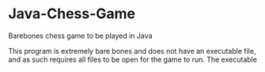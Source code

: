 # Java-Chess-Game
Barebones chess game to be played in Java 


This program is extremely bare bones and does not have an executable file, and as such requires all files to be open for the game to run. The executable
